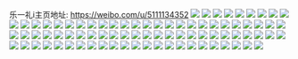 乐一礼i主页地址: https://weibo.com/u/5111134352 
![](https://wx4.sinaimg.cn/mw2000/005zTNwQly1h7ywj969toj30u01410zw.jpg) 
![](https://wx4.sinaimg.cn/mw2000/005zTNwQly1h7ywj9f7pwj30u0140gsi.jpg) 
![](https://wx4.sinaimg.cn/mw2000/005zTNwQly1h7ywj8ta3fj30u0141aiz.jpg) 
![](https://wx4.sinaimg.cn/mw2000/005zTNwQly1h7ov79wedbj30wi17d4qi.jpg) 
![](https://wx4.sinaimg.cn/mw2000/005zTNwQly1h7ov7b8ukej31jk223hdu.jpg) 
![](https://wx4.sinaimg.cn/mw2000/005zTNwQly1h7ov77sh4kj30wi17dkca.jpg) 
![](https://wx4.sinaimg.cn/mw2000/005zTNwQly1h5k74qpe3qj30sx177wll.jpg) 
![](https://wx4.sinaimg.cn/mw2000/005zTNwQly1h569xprk9xj30u014ggrf.jpg) 
![](https://wx4.sinaimg.cn/mw2000/005zTNwQly1h569xq5qzjj30u014uwk0.jpg) 
![](https://wx4.sinaimg.cn/mw2000/005zTNwQly1h569xpflj6j30sp14cwmk.jpg) 
![](https://wx4.sinaimg.cn/mw2000/005zTNwQly1h569xqrnroj30u01hcgv7.jpg) 
![](https://wx4.sinaimg.cn/mw2000/005zTNwQly1h4y3fz1s4xj32c03401l0.jpg) 
![](https://wx4.sinaimg.cn/mw2000/005zTNwQly1h4y3ft454dj32c0355e83.jpg) 
![](https://wx4.sinaimg.cn/mw2000/005zTNwQly1h4rmsa5p4vj30wi105qib.jpg) 
![](https://wx4.sinaimg.cn/mw2000/005zTNwQly1h4rmsbea1zj30wi17cqm3.jpg) 
![](https://wx4.sinaimg.cn/mw2000/005zTNwQly1h4rmsclzyuj30wi17c1ba.jpg) 
![](https://wx4.sinaimg.cn/mw2000/005zTNwQly1h4rmscz429j30wi16agvn.jpg) 
![](https://wx4.sinaimg.cn/mw2000/005zTNwQly1h4rmsddkywj30wi12sai5.jpg) 
![](https://wx4.sinaimg.cn/mw2000/005zTNwQly1h4rms8og59j31jj1z7tuz.jpg) 
![](https://wx4.sinaimg.cn/mw2000/005zTNwQly1h4nm3m59kxj30u00xftgx.jpg) 
![](https://wx4.sinaimg.cn/mw2000/005zTNwQly1h4g2i1rv2lj32by340x6p.jpg) 
![](https://wx4.sinaimg.cn/mw2000/005zTNwQly1h4g2i30dw3j32by340x6p.jpg) 
![](https://wx4.sinaimg.cn/mw2000/005zTNwQly1h4a6iedwdrj32c0341npe.jpg) 
![](https://wx4.sinaimg.cn/mw2000/005zTNwQly1h4a6ifvf75j30wi17d1ak.jpg) 
![](https://wx4.sinaimg.cn/mw2000/005zTNwQly1h4a6igugj1j30wi17ddr2.jpg) 
![](https://wx4.sinaimg.cn/mw2000/005zTNwQly1h4a6ihhwdqj31jk1jk7wh.jpg) 
![](https://wx4.sinaimg.cn/mw2000/005zTNwQly1h4a6iia9xvj30ra1cj45b.jpg) 
![](https://wx4.sinaimg.cn/mw2000/005zTNwQly1h3y4y47f1qj30u01417dr.jpg) 
![](https://wx4.sinaimg.cn/mw2000/005zTNwQly1h3y4y4hkjkj30u0141tho.jpg) 
![](https://wx4.sinaimg.cn/mw2000/005zTNwQly1h3qhrayn5sj32e62d51ky.jpg) 
![](https://wx4.sinaimg.cn/mw2000/005zTNwQly1h3qhqdpsjrj32bn2w2qv7.jpg) 
![](https://wx4.sinaimg.cn/mw2000/005zTNwQly1h3qhr7te68j30n00radnj.jpg) 
![](https://wx4.sinaimg.cn/mw2000/005zTNwQly1h3qhr8vddmj30zo16a13l.jpg) 
![](https://wx4.sinaimg.cn/mw2000/005zTNwQly1h3n17cp2tfj30tu13uapg.jpg) 
![](https://wx4.sinaimg.cn/mw2000/005zTNwQly1h3n17g8tjvj32c0340kjl.jpg) 
![](https://wx4.sinaimg.cn/mw2000/005zTNwQly1h3n17er5t1j313u0tw7hn.jpg) 
![](https://wx4.sinaimg.cn/mw2000/005zTNwQly1h3n17gxwzej30xq1bdti9.jpg) 
![](https://wx4.sinaimg.cn/mw2000/005zTNwQly1h3n17khtyij30u014kwxi.jpg) 
![](https://wx4.sinaimg.cn/mw2000/005zTNwQly1h3n17io8i3j30u014mdyd.jpg) 
![](https://wx4.sinaimg.cn/mw2000/005zTNwQly1h3n17m26f9j30u015sqht.jpg) 
![](https://wx4.sinaimg.cn/mw2000/005zTNwQly1h3n17pbrizj30ty14418k.jpg) 
![](https://wx4.sinaimg.cn/mw2000/005zTNwQly1h3g0u1shb6j30tu13uaij.jpg) 
![](https://wx4.sinaimg.cn/mw2000/005zTNwQly1h3g0u1ip5dj30wi17cam4.jpg) 
![](https://wx4.sinaimg.cn/mw2000/005zTNwQly1h3g0u3dwewj30wi17d7o0.jpg) 
![](https://wx4.sinaimg.cn/mw2000/005zTNwQly1h3g0u280waj30zk19hamo.jpg) 
![](https://wx4.sinaimg.cn/mw2000/005zTNwQly1h3g0u3p4rrj30wi17dgv8.jpg) 
![](https://wx4.sinaimg.cn/mw2000/005zTNwQly1h3g0u4h3iyj30n00p7af3.jpg) 
![](https://wx4.sinaimg.cn/mw2000/005zTNwQly1h3g0u4416pj30tq13nh28.jpg) 
![](https://wx4.sinaimg.cn/mw2000/005zTNwQly1h3g0u4uji6j30wi17dh2o.jpg) 
![](https://wx4.sinaimg.cn/mw2000/005zTNwQly1h2yllbkothj30u0141472.jpg) 
![](https://wx4.sinaimg.cn/mw2000/005zTNwQly1h2yllbx9n7j30tp0tp45d.jpg) 
![](https://wx4.sinaimg.cn/mw2000/005zTNwQly1h2yllc791aj30u014k46z.jpg) 
![](https://wx4.sinaimg.cn/mw2000/005zTNwQly1h2yllcge1zj30u013079t.jpg) 
![](https://wx4.sinaimg.cn/mw2000/005zTNwQly1h2yllcps8kj30u011bdmx.jpg) 
![](https://wx4.sinaimg.cn/mw2000/005zTNwQly1h2ylld1cjnj30u0138tf7.jpg) 
![](https://wx4.sinaimg.cn/mw2000/005zTNwQly1h2ylldcz0kj30u0141n7i.jpg) 
![](https://wx4.sinaimg.cn/mw2000/005zTNwQly1h2yllb9t00j30vm0u07ak.jpg) 
![](https://wx4.sinaimg.cn/mw2000/005zTNwQly1h2yllds29zj30u0154do4.jpg) 
![](https://wx4.sinaimg.cn/mw2000/005zTNwQly1h2ipwo21e9j30tw14awpa.jpg) 
![](https://wx4.sinaimg.cn/mw2000/005zTNwQly1h2ipwoxk7hj30ty14aaks.jpg) 
![](https://wx4.sinaimg.cn/mw2000/005zTNwQly1h2ipwpua8sj30u014ok2m.jpg) 
![](https://wx4.sinaimg.cn/mw2000/005zTNwQly1h2ipwqi6t7j30tw14a12g.jpg) 
![](https://wx4.sinaimg.cn/mw2000/005zTNwQly1h2ipwr9hjkj30vc15sn86.jpg) 
![](https://wx4.sinaimg.cn/mw2000/005zTNwQly1h1jqg8qzvhj30u0140n41.jpg) 
![](https://wx4.sinaimg.cn/mw2000/005zTNwQly1h1jqg84y2dj30u0140wln.jpg) 
![](https://wx4.sinaimg.cn/mw2000/005zTNwQly1h1erujxow7j30u0141q9t.jpg) 
![](https://wx4.sinaimg.cn/mw2000/005zTNwQly1h1erulrwx4j31400u00x1.jpg) 
![](https://wx4.sinaimg.cn/mw2000/005zTNwQly1h1cz89hit8j32c033hnpe.jpg) 
![](https://wx4.sinaimg.cn/mw2000/005zTNwQly1h1cz88368bj32c034xe83.jpg) 
![](https://wx4.sinaimg.cn/mw2000/005zTNwQly1gw843kkeyxj30zk1bedu1.jpg) 
![](https://wx4.sinaimg.cn/mw2000/005zTNwQly1gubvd7au47j60u011itqi02.jpg) 
![](https://wx4.sinaimg.cn/mw2000/005zTNwQly1gubvda966pj60ty10uask02.jpg) 
![](https://wx4.sinaimg.cn/mw2000/005zTNwQly1gsbsnow33bj30u0140jx5.jpg) 
![](https://wx4.sinaimg.cn/mw2000/005zTNwQly1gs8ppwar6wj32c0340x5t.jpg) 
![](https://wx4.sinaimg.cn/mw2000/005zTNwQly1gs2pxvb778j30u0140jzm.jpg) 
![](https://wx4.sinaimg.cn/mw2000/005zTNwQly1gs2pxweksmj30u0140to7.jpg) 
![](https://wx4.sinaimg.cn/mw2000/005zTNwQly1gs2pxxf2klj30u01g2nfw.jpg) 
![](https://wx4.sinaimg.cn/mw2000/005zTNwQly1gri70hbsa5j32c03401kz.jpg) 
![](https://wx4.sinaimg.cn/mw2000/005zTNwQly1gri70kf094j32c03401kz.jpg) 
![](https://wx4.sinaimg.cn/mw2000/005zTNwQly1goxorg04yaj32c0340qv5.jpg) 
![](https://wx4.sinaimg.cn/mw2000/005zTNwQly1goxordqhgjj32c0340qv5.jpg) 
![](https://wx4.sinaimg.cn/mw2000/005zTNwQly1gnlw6gdzlnj30zk1be4d5.jpg) 

